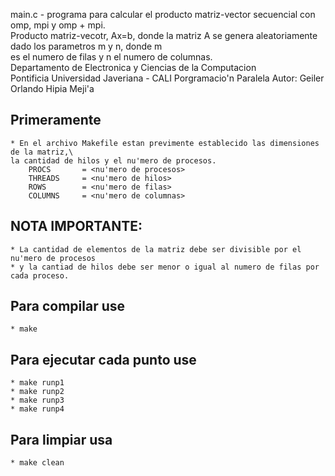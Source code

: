 main.c  - programa para calcular el producto matriz-vector secuencial  con omp, mpi y omp + mpi.                                     
          Producto matriz-vecotr, Ax=b, donde la matriz A se genera aleatoriamente dado los parametros m y n, donde m          
          es el numero de filas y n el numero de columnas.                                                                          
Departamento de Electronica y Ciencias de la Computacion                   
Pontificia Universidad Javeriana - CALI Porgramacio'n Paralela
Autor:  Geiler Orlando Hipia Meji'a

## Primeramente
    * En el archivo Makefile estan previmente establecido las dimensiones de la matriz,\
    la cantidad de hilos y el nu'mero de procesos.
        PROCS       = <nu'mero de procesos>
        THREADS		= <nu'mero de hilos>
        ROWS        = <nu'mero de filas>
        COLUMNS     = <nu'mero de columnas>
## NOTA IMPORTANTE:
    * La cantidad de elementos de la matriz debe ser divisible por el nu'mero de procesos
    * y la cantiad de hilos debe ser menor o igual al numero de filas por cada proceso.
## Para compilar use
    * make
## Para ejecutar cada punto use
    * make runp1
    * make runp2
    * make runp3
    * make runp4
## Para limpiar usa
    * make clean
